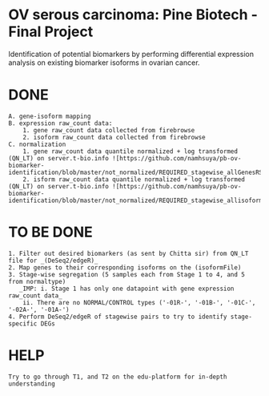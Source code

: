 # OV serous carcinoma: Pine Biotech - Final Project
Identification of potential biomarkers by performing differential expression analysis on existing biomarker isoforms in ovarian cancer.

# DONE
	A. gene-isoform mapping
	B. expression raw_count data:
		1. gene raw_count data collected from firebrowse
		2. isoform raw_count data collected from firebrowse
	C. normalization
		1. gene raw_count data quantile normalized + log transformed (QN_LT) on server.t-bio.info ![https://github.com/namhsuya/pb-ov-biomarker-identification/blob/master/not_normalized/REQUIRED_stagewise_allGenesRSEM_extracted.txt]geneFile
		2. isform raw_count data quantile normalized + log transformed (QN_LT) on server.t-bio.info ![https://github.com/namhsuya/pb-ov-biomarker-identification/blob/master/not_normalized/REQUIRED_stagewise_allisoformsRSEM_extracted.txt]isoformFile

# TO BE DONE
	1. Filter out desired biomarkers (as sent by Chitta sir) from QN_LT file for _(DeSeq2/edgeR)_
	2. Map genes to their corresponding isoforms on the (isoformFile)
	3. Stage-wise segregation (5 samples each from Stage 1 to 4, and 5 from normaltype)
	   _IMP: i. Stage 1 has only one datapoint with gene expression raw_count data_
	   	ii. There are no NORMAL/CONTROL types ('-01R-', '-01B-', '-01C-', '-02A-', '-01A-')
	4. Perform DeSeq2/edgeR of stagewise pairs to try to identify stage-specific DEGs
	
# HELP
	Try to go through T1, and T2 on the edu-platform for in-depth understanding
